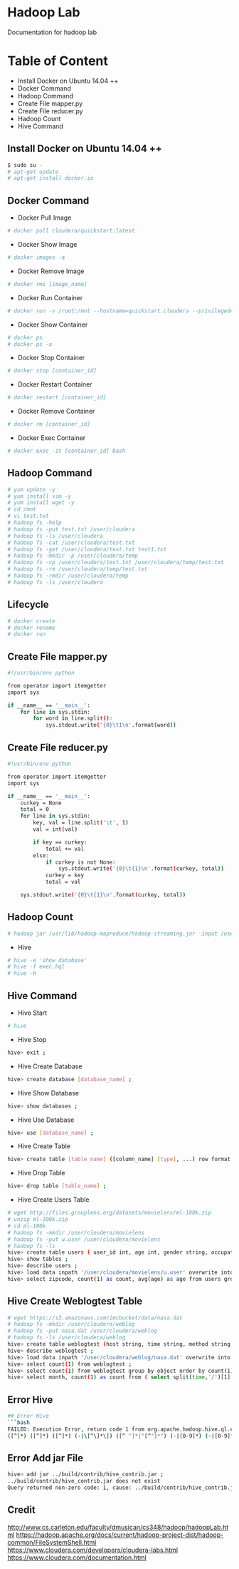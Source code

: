 # Hadoop Lab
Documentation for hadoop lab

# Table of Content
* Install Docker on Ubuntu 14.04 ++
* Docker Command
* Hadoop Command
* Create File mapper.py
* Create File reducer.py
* Hadoop Count
* Hive Command

## Install Docker on Ubuntu 14.04 ++
```bash
$ sudo su -
# apt-get update
# apt-get install docker.io
```

## Docker Command
* Docker Pull Image
```bash
# docker pull cloudera/quickstart:latest
```

* Docker Show Image
```bash
# docker images -a
```

* Docker Remove Image
```bash
# docker rmi [image_name]
```

* Docker Run Container
```bash
# docker run -v /root:/mnt --hostname=quickstart.cloudera --privileged=true -t -i -p 9092:9092 -p 2181:2181 -p 11122:11122 cloudera/quickstart /usr/bin/docker-quickstart
```

* Docker Show Container
```bash
# docker ps
# docker ps -a
```

* Docker Stop Container
```bash
# docker stop [container_id]
```

* Docker Restart Container
```bash
# docker restart [container_id]
```

* Docker Remove Container
```bash
# docker rm [container_id]
```

* Docker Exec Container
```bash
# docker exec -it [container_id] bash
```

## Hadoop Command
```bash
# yum update -y
# yum install vim -y
# yum install wget -y
# cd /mnt
# vi test.txt
# hadoop fs -help
# hadoop fs -put test.txt /user/cloudera
# hadoop fs -ls /user/cloudera
# hadoop fs -cat /user/cloudera/test.txt
# hadoop fs -get /user/cloudera/test.txt test1.txt
# hadoop fs -mkdir -p /user/cloudera/temp
# hadoop fs -cp /user/cloudera/test.txt /user/cloudera/temp/test.txt
# hadoop fs -rm /user/cloudera/temp/test.txt
# hadoop fs -rmdir /user/cloudera/temp
# hadoop fs -ls /user/cloudera
```

## Lifecycle
```bash
# docker create
# docker rename
# docker run
```

## Create File mapper.py
```bash
#!/usr/bin/env python

from operator import itemgetter
import sys

if __name__ == '__main__':
	for line in sys.stdin:
		for word in line.split():
			sys.stdout.write('{0}\t1\n'.format(word))
```

## Create File reducer.py
```bash
#!usr/bin/env python

from operator import itemgetter
import sys

if __name__ == '__main__':
	curkey = None
	total = 0
	for line in sys.stdin:
		key, val = line.split('\t', 1)
		val = int(val)

		if key == curkey:
			total += val
		else:
			if curkey is not None:
				sys.stdout.write('{0}\t{1}\n'.format(curkey, total))
			curkey = key
			total = val

	sys.stdout.write('{0}\t{1}\n'.format(curkey, total))
```

## Hadoop Count
```bash
# hadoop jar /usr/lib/hadoop-mapreduce/hadoop-streaming.jar -input /user/cloudera/test.txt -output /user/cloudera/wc -mapper mapper.py -reducer reducer.py -file mapper.py -file reducer.py
```

* Hive 
```bash
# hive -e 'show database'
# hive -f exec.hql
# hive -h
```

## Hive Command
* Hive Start
```bash
# hive
```

* Hive Stop
```bash
hive> exit ;
```

* Hive Create Database
```bash
hive> create database [database_name] ;
```

* Hive Show Database
```bash
hive> show databases ;
```

* Hive Use Database
```bash
hive> use [database_name] ;
```

* Hive Create Table
```bash
hive> create table [table_name] ([column_name] [type], ...) row format delimited fields terminated by '\t' ;
```

* Hive Drop Table
```bash
hive> drop table [table_name] ;
```

* Hive Create Users Table
```bash
# wget http://files.grouplens.org/datasets/movielens/ml-100k.zip
# unzip ml-100k.zip
# cd ml-100k
# hadoop fs -mkdir /user/cloudera/movielens
# hadoop fs -put u.user /user/cloudera/movielens
# hadoop fs -ls
hive> create table users ( user_id int, age int, gender string, occupation string, zipcode string ) row format delimited fields terminated by '|' stored as textfile ;
hive> show tables ;
hive> describe users ;
hive> load data inpath '/user/cloudera/movielens/u.user' overwrite into table users ;
hive> select zipcode, count(1) as count, avg(age) as age from users group by zipcode order by count desc ;
```

## Hive Create Weblogtest Table
```bash
# wget https://s3.amazonaws.com/imcbucket/data/nasa.dat
# hadoop fs -mkdir /user/cloudera/weblog
# hadoop fs -put nasa.dat /user/cloudera/weblog
# hadoop fs -ls /user/cloudera/weblog
hive> create table weblogtest (host string, time string, method string, object string, replycode string, size string) row format serde 'org.apache.hadoop.hive.serde2.RegexSerDe' with serdeproperties ("input.regex" = "([^\\s]+) - - \\[(.+)\\] \"([^\\s]+) (/[^\\s]*) HTTP/[^\\s]+\" ([^\\s]+) ([0-9]+)" ) stored as textfile ;
hive> describe weblogtest ;
hive> load data inpath '/user/cloudera/weblog/nasa.dat' overwrite into table weblogtest ;
hive> select count(1) from weblogtest ;
hive> select count(1) from weblogtest group by object order by count(1) as count from desc limit 10 ;
hive> select month, count(1) as count from ( select split(time,'/')[1] as month from weblogtest ) group by month order by count desc ; )
```

## Error Hive
```bash
## Error Hive
```bash
FAILED: Execution Error, return code 1 from org.apache.hadoop.hive.ql.exec.DDLTask. java.util.regex.PatternSyntaxException: Unclosed character class near index 110
([^]*) ([^]*) ([^]*) (-|\[^\]*\]) ([^ "]*|"[^"]*") (-|[0-9]*) (-|[0-9]*)(?: ([^ "]*|"[^"]*") ([^ "]*|"[^"]*"))?
```

## Error Add jar File
```bash
hive> add jar ../build/contrib/hive_contrib.jar ;
../build/contrib/hive_contrib.jar does not exist
Query returned non-zero code: 1, cause: ../build/contrib/hive_contrib.jar does not exist
```

## Credit
http://www.cs.carleton.edu/faculty/dmusican/cs348/hadoop/hadoopLab.html
https://hadoop.apache.org/docs/current/hadoop-project-dist/hadoop-common/FileSystemShell.html
https://www.cloudera.com/developers/cloudera-labs.html
https://www.cloudera.com/documentation.html
